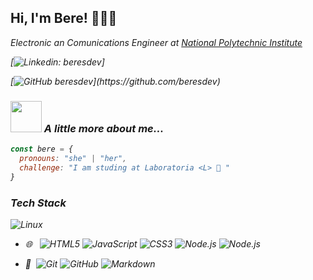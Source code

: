 ## Hi, I'm Bere! 👩🏻‍💻

<p><em>Electronic an Comunications Engineer at <a href="https://www.ipn.mx/">National Polytechnic Institute</a>
  

[![Linkedin: beresdev](https://img.shields.io/badge/-beresdev-blue?style=flat-square&logo=Linkedin&logoColor=white&link=https://www.linkedin.com/in/beresdev/)]
  
  
[![GitHub beresdev]([https://img.shields.io/github/followers/beresdev](https://img.shields.io/badge/Github-beresdev-lightgrey))](https://github.com/beresdev)


### <img src="https://media.giphy.com/media/VgCDAzcKvsR6OM0uWg/giphy.gif" width="50"> A little more about me...  

```javascript
const bere = {
  pronouns: "she" | "her",
  challenge: "I am studing at Laboratoria <L> 💛 "
}
```


### Tech Stack

![Linux](https://img.shields.io/badge/-Linux-333333?style=flat&logo=Linux&logoColor=FCC624)
- 🌐 &#160; ![HTML5](https://img.shields.io/badge/-HTML5-333333?style=flat&logo=HTML5)
![JavaScript](https://img.shields.io/badge/-Node.js-333333?style=flat&logo=node.js)
![CSS3](https://img.shields.io/badge/-Node.js-333333?style=flat&logo=node.js)
![Node.js](https://img.shields.io/badge/-Node.js-333333?style=flat&logo=node.js)
![Node.js](https://img.shields.io/badge/-Node.js-333333?style=flat&logo=node.js)

- 🔧 &#160;![Git](https://img.shields.io/badge/-Git-333333?style=flat&logo=git)
![GitHub](https://img.shields.io/badge/-GitHub-333333?style=flat&logo=github)
![Markdown](https://img.shields.io/badge/-Markdown-333333?style=flat&logo=markdown)
